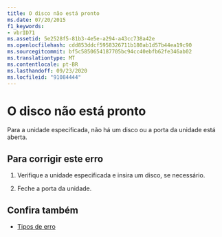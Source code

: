 ```yaml
---
title: O disco não está pronto
ms.date: 07/20/2015
f1_keywords:
- vbrID71
ms.assetid: 5e2528f5-81b3-4e5e-a294-a43cc738a42e
ms.openlocfilehash: cdd853ddcf5958326711b180ab1d57b44ea19c90
ms.sourcegitcommit: bf5c5850654187705bc94cc40ebfb62fe346ab02
ms.translationtype: MT
ms.contentlocale: pt-BR
ms.lasthandoff: 09/23/2020
ms.locfileid: "91084444"
---
```

# <a name="disk-not-ready"></a>O disco não está pronto

Para a unidade especificada, não há um disco ou a porta da unidade está aberta.  
  
## <a name="to-correct-this-error"></a>Para corrigir este erro  
  
1. Verifique a unidade especificada e insira um disco, se necessário.  
  
2. Feche a porta da unidade.  
  
## <a name="see-also"></a>Confira também

- [Tipos de erro](../programming-guide/language-features/error-types.md)
